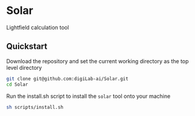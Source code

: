 # Solar

Lightfield calculation tool

## Quickstart

Download the repository and set the current working directory as the top level directory

```sh
git clone git@github.com:digiLab-ai/Solar.git
cd Solar
```

Run the install.sh script to install the `solar` tool onto your machine

```sh
sh scripts/install.sh
```
